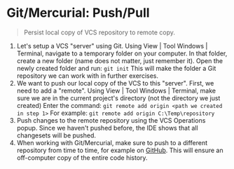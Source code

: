 # Git/Mercurial: Push/Pull

> Persist local copy of VCS repository to remote copy.

1. Let's setup a VCS "server" using Git. Using View | Tool Windows | Terminal, navigate to a temporary folder on your computer.
   In that folder, create a new folder (name does not matter, just remember it).
   Open the newly created folder and run: `git init`
   This will make the folder a Git repository we can work with in further exercises.
2. We want to push our local copy of the VCS to this "server". First, we need to add a "remote".
   Using View | Tool Windows | Terminal, make sure we are in the current project's directory (not the directory we just
   created)
   Enter the command: `git remote add origin <path we created in step 1>`
   For example: `git remote add origin C:\Temp\repository`
3. Push changes to the remote repository using the VCS Operations popup. Since we haven't pushed before, the IDE shows that 
   all changesets will be pushed.
4. When working with Git/Mercurial, make sure to push to a different repository from time to time, for example on 
   [GitHub](www.github.com).
   This will ensure an off-computer copy of the entire code history.
